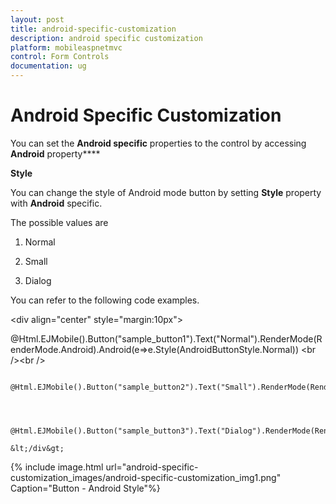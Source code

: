 ```yaml
---
layout: post
title: android-specific-customization
description: android specific customization
platform: mobileaspnetmvc
control: Form Controls
documentation: ug
---
```


# Android Specific Customization

You can set the **Android specific** properties to the control by accessing **Android** property****

**Style**

You can change the style of Android mode button by setting **Style** property with **Android** specific. 

The possible values are

1. Normal

2. Small

3. Dialog

You can refer to the following code examples.



&lt;div align="center" style="margin:10px"&gt;

 @Html.EJMobile().Button("sample_button1").Text("Normal").RenderMode(RenderMode.Android).Android(e=>e.Style(AndroidButtonStyle.Normal)) &lt;br /&gt;&lt;br /&gt;



            @Html.EJMobile().Button("sample_button2").Text("Small").RenderMode(RenderMode.Android).Android(e=>e.Style(AndroidButtonStyle.Small))



            @Html.EJMobile().Button("sample_button3").Text("Dialog").RenderMode(RenderMode.Android).Android(e=>e.Style(AndroidButtonStyle.Dialog))

    &lt;/div&gt;





{% include image.html url="android-specific-customization_images/android-specific-customization_img1.png" Caption="Button - Android Style"%}

